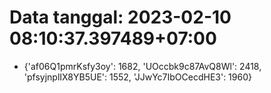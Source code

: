 # Data tanggal: 2023-02-10 08:10:37.397489+07:00

* {'af06Q1pmrKsfy3oy': 1682, 'UOccbk9c87AvQ8Wl': 2418, 'pfsyjnplIX8YB5UE': 1552, 'JJwYc7IbOCecdHE3': 1960}
